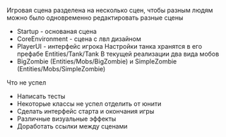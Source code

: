 Игровая сцена разделена на несколько сцен, чтобы разным людям можно было одновременно редактировать разные сцены
 - Startup - основаная сцена 
 - CoreEnvironment - сцена с лвл дизайном
 - PlayerUI - интерфейс игрока
Настройки танка хранятся в его префабе Entities/Tank/Tank
В текущей реализации два вида мобов 
- BigZombie (Entities/Mobs/BigZombie) и SimpleZombie (Entities/Mobs/SimpleZombie)


Что не успел
- Написать тесты
- Некоторые классы не успел отделить от юнити
- Сделать интерфейс старта и окончания игры
- Различные визуальные эффекты
- Доработать ссылки между сценами
